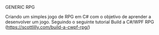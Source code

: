 GENERIC RPG

Criando um simples jogo de RPG em C# com o objetivo de aprender a desenvolver um jogo.
Seguindo o seguinte tutorial Build a C#/WPF RPG
(https://scottlilly.com/build-a-cwpf-rpg/)
